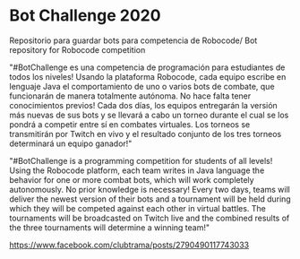 # Bot Challenge 2020

Repositorio para guardar bots para competencia de Robocode/ Bot repository for Robocode competition


"#BotChallenge es una competencia de programación para estudiantes de todos los niveles! Usando la plataforma Robocode, cada equipo escribe en lenguaje Java el comportamiento de uno o varios bots de combate, que funcionarán de manera totalmente autónoma. No hace falta tener conocimientos previos!
Cada dos días, los equipos entregarán la versión más nuevas de sus bots y se llevará a cabo un torneo durante el cual se los pondrá a competir entre sí en combates virtuales. Los torneos se transmitirán por Twitch en vivo y el resultado conjunto de los tres torneos determinará un equipo ganador!"


"#BotChallenge is a programming competition for students of all levels! Using the Robocode platform, each team writes in Java language the behavior for one or more combat bots, which will work completely autonomously. No prior knowledge is necessary!
Every two days, teams will deliver the newest version of their bots and a tournament will be held during which they will be competed against each other in virtual battles. The tournaments will be broadcasted on Twitch live and the combined results of the three tournaments will determine a winning team!"

https://www.facebook.com/clubtrama/posts/2790490117743033

